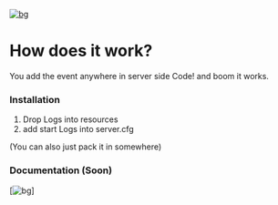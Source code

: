[![bg][banner]][website]

[banner]: https://cdn.discordapp.com/attachments/800195998235623425/893319498013233192/fivemlogs.png
[website]: https://tronix.website


# How does it work?
You add the event anywhere in server side Code! and boom it works.

### Installation
1. Drop Logs into resources 
2. add start Logs into server.cfg

(You can also just pack it in somewhere)


### Documentation (Soon)


[![bg][banners]]

[banners]: https://cdn.discordapp.com/attachments/800195998235623425/893321521404182528/sadasd.png
